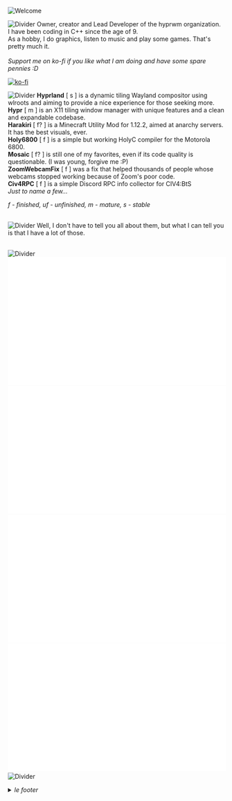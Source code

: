 ![Welcome](https://vaxerski.xyz/github/TopGif.gif)

![Divider](https://vaxerski.xyz/github/aboutme2.gif)
Owner, creator and Lead Developer of the hyprwm organization.<br/>
I have been coding in C++ since the age of 9.<br/>
As a hobby, I do graphics, listen to music and play some games. That's pretty much it.<br/>
<br/>
*Support me on ko-fi if you like what I am doing and have some spare pennies :D*

[![ko-fi](https://ko-fi.com/img/githubbutton_sm.svg)](https://ko-fi.com/U7U5DGK89)
<br/>

![Divider](https://vaxerski.xyz/github/repos1.gif)
**Hyprland** [ s ] is a dynamic tiling Wayland compositor using wlroots and aiming to provide a nice experience for those seeking more.<br/>
**Hypr** [ m ] is an X11 tiling window manager with unique features and a clean and expandable codebase.<br/>
**Harakiri** [ f? ] is a Minecraft Utility Mod for 1.12.2, aimed at anarchy servers. It has the best visuals, ever.<br/>
**Holy6800** [ f ] is a simple but working HolyC compiler for the Motorola 6800.<br/>
**Mosaic** [ f? ] is still one of my favorites, even if its code quality is questionable. (I was young, forgive me :P)<br/>
**ZoomWebcamFix** [ f ] was a fix that helped thousands of people whose webcams stopped working because of Zoom's poor code.<br/>
**Civ4RPC** [ f ] is a simple Discord RPC info collector for CIV4:BtS<br/>
*Just to name a few...*<br/>

*f - finished, uf - unfinished, m - mature, s - stable*<br/><br/>

![Divider](https://vaxerski.xyz/github/repos2.gif)
Well, I don't have to tell you all about them, but what I can tell you is that I have a lot of those.<br/><br/>

![Divider](https://vaxerski.xyz/github/stats1.gif)
![](https://raw.githubusercontent.com/vaxerski/github-stats/master/generated/overview.svg#gh-dark-mode-only)
![](https://raw.githubusercontent.com/vaxerski/github-stats/master/generated/overview.svg#gh-light-mode-only)
![](https://raw.githubusercontent.com/vaxerski/github-stats/master/generated/languages.svg#gh-dark-mode-only)
![](https://raw.githubusercontent.com/vaxerski/github-stats/master/generated/languages.svg#gh-light-mode-only)
![Divider](https://vaxerski.xyz/github/divider.png)

<details>
  <summary><i>le footer</i></summary>
  
   *Discord* > vaxry#0110 <br/>
   *Github* > well <br/>
   *Mail* > vaxry [at] vaxry.net <br/>
   *Site* > https://vaxry.net <br/><br/>
  
   *All graphics on this profile are made by me.*
</details>
